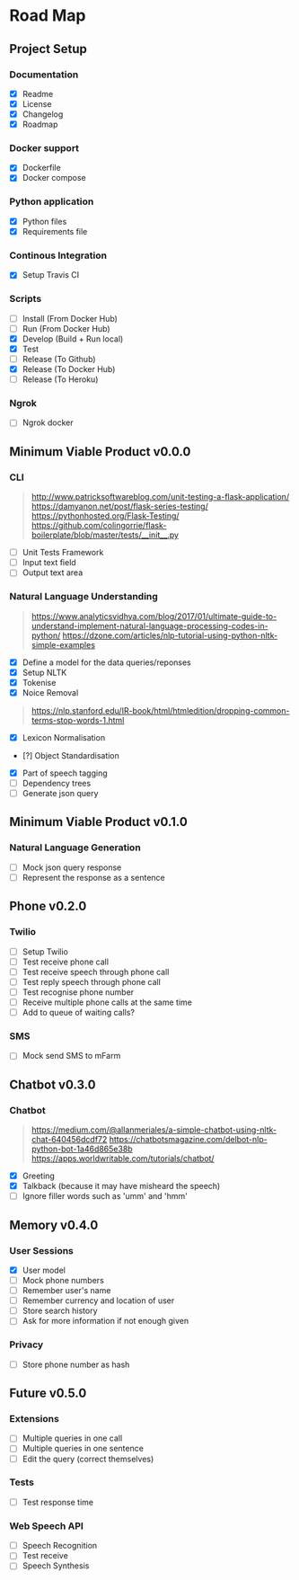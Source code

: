 # Road Map

## Project Setup

### Documentation
- [x] Readme
- [x] License
- [x] Changelog
- [x] Roadmap

### Docker support
- [x] Dockerfile
- [x] Docker compose

### Python application
- [x] Python files
- [x] Requirements file

### Continous Integration
- [x] Setup Travis CI

### Scripts
- [ ] Install (From Docker Hub)
- [ ] Run (From Docker Hub)
- [x] Develop (Build + Run local)
- [x] Test
- [ ] Release (To Github)
- [x] Release (To Docker Hub)
- [ ] Release (To Heroku)

### Ngrok
- [ ] Ngrok docker

## Minimum Viable Product v0.0.0
 
### CLI
> http://www.patricksoftwareblog.com/unit-testing-a-flask-application/
> https://damyanon.net/post/flask-series-testing/
> https://pythonhosted.org/Flask-Testing/
> https://github.com/colingorrie/flask-boilerplate/blob/master/tests/__init__.py
- [ ] Unit Tests Framework
- [ ] Input text field
- [ ] Output text area 

### Natural Language Understanding
> https://www.analyticsvidhya.com/blog/2017/01/ultimate-guide-to-understand-implement-natural-language-processing-codes-in-python/
> https://dzone.com/articles/nlp-tutorial-using-python-nltk-simple-examples
- [x] Define a model for the data queries/reponses
- [x] Setup NLTK
- [x] Tokenise
- [x] Noice Removal
> https://nlp.stanford.edu/IR-book/html/htmledition/dropping-common-terms-stop-words-1.html
- [x] Lexicon Normalisation
- [?] Object Standardisation
- [x] Part of speech tagging
- [ ] Dependency trees
- [ ] Generate json query

## Minimum Viable Product v0.1.0

### Natural Language Generation
- [ ] Mock json query response
- [ ] Represent the response as a sentence

## Phone v0.2.0 

### Twilio
- [ ] Setup Twilio
- [ ] Test receive phone call
- [ ] Test receive speech through phone call
- [ ] Test reply speech through phone call
- [ ] Test recognise phone number
- [ ] Receive multiple phone calls at the same time
- [ ] Add to queue of waiting calls?

### SMS
- [ ] Mock send SMS to mFarm

## Chatbot v0.3.0

### Chatbot
> https://medium.com/@allanmeriales/a-simple-chatbot-using-nltk-chat-640456dcdf72
> https://chatbotsmagazine.com/delbot-nlp-python-bot-1a46d865e38b
> https://apps.worldwritable.com/tutorials/chatbot/
- [x] Greeting
- [x] Talkback (because it may have misheard the speech)
- [ ] Ignore filler words such as 'umm' and 'hmm'

## Memory v0.4.0

### User Sessions
- [x] User model
- [ ] Mock phone numbers
- [ ] Remember user's name
- [ ] Remember currency and location of user 
- [ ] Store search history
- [ ] Ask for more information if not enough given

### Privacy
- [ ] Store phone number as hash


## Future v0.5.0


### Extensions
- [ ] Multiple queries in one call
- [ ] Multiple queries in one sentence
- [ ] Edit the query (correct themselves)

### Tests
- [ ] Test response time

### Web Speech API
- [ ] Speech Recognition
- [ ] Test receive
- [ ] Speech Synthesis